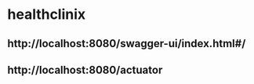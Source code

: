 # healthclinix

## http://localhost:8080/swagger-ui/index.html#/

## http://localhost:8080/actuator
